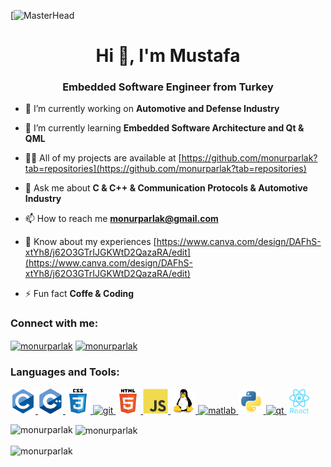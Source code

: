 [![MasterHead](https://www.cambridgeconsultants.com/sites/default/files/uploaded-images/Hero_ccims_42750012350_1.jpg)
<h1 align="center">Hi 👋, I'm Mustafa</h1>
<h3 align="center">Embedded Software Engineer from Turkey</h3>

- 🔭 I’m currently working on **Automotive and Defense Industry**

- 🌱 I’m currently learning **Embedded Software Architecture and Qt & QML**

- 👨‍💻 All of my projects are available at [https://github.com/monurparlak?tab=repositories](https://github.com/monurparlak?tab=repositories)

- 💬 Ask me about **C & C++ & Communication Protocols & Automotive Industry**

- 📫 How to reach me **monurparlak@gmail.com**

- 📄 Know about my experiences [https://www.canva.com/design/DAFhS-xtYh8/j62O3GTrIJGKWtD2QazaRA/edit](https://www.canva.com/design/DAFhS-xtYh8/j62O3GTrIJGKWtD2QazaRA/edit)

- ⚡ Fun fact **Coffe & Coding**

<h3 align="left">Connect with me:</h3>
<p align="left">
<a href="https://linkedin.com/in/monurparlak" target="blank"><img align="center" src="https://raw.githubusercontent.com/rahuldkjain/github-profile-readme-generator/master/src/images/icons/Social/linked-in-alt.svg" alt="monurparlak" height="30" width="40" /></a>
<a href="https://www.youtube.com/c/monurparlak" target="blank"><img align="center" src="https://raw.githubusercontent.com/rahuldkjain/github-profile-readme-generator/master/src/images/icons/Social/youtube.svg" alt="monurparlak" height="30" width="40" /></a>
</p>

<h3 align="left">Languages and Tools:</h3>
<p align="left"> <a href="https://www.cprogramming.com/" target="_blank" rel="noreferrer"> <img src="https://raw.githubusercontent.com/devicons/devicon/master/icons/c/c-original.svg" alt="c" width="40" height="40"/> </a> <a href="https://www.w3schools.com/cpp/" target="_blank" rel="noreferrer"> <img src="https://raw.githubusercontent.com/devicons/devicon/master/icons/cplusplus/cplusplus-original.svg" alt="cplusplus" width="40" height="40"/> </a> <a href="https://www.w3schools.com/css/" target="_blank" rel="noreferrer"> <img src="https://raw.githubusercontent.com/devicons/devicon/master/icons/css3/css3-original-wordmark.svg" alt="css3" width="40" height="40"/> </a> <a href="https://git-scm.com/" target="_blank" rel="noreferrer"> <img src="https://www.vectorlogo.zone/logos/git-scm/git-scm-icon.svg" alt="git" width="40" height="40"/> </a> <a href="https://www.w3.org/html/" target="_blank" rel="noreferrer"> <img src="https://raw.githubusercontent.com/devicons/devicon/master/icons/html5/html5-original-wordmark.svg" alt="html5" width="40" height="40"/> </a> <a href="https://developer.mozilla.org/en-US/docs/Web/JavaScript" target="_blank" rel="noreferrer"> <img src="https://raw.githubusercontent.com/devicons/devicon/master/icons/javascript/javascript-original.svg" alt="javascript" width="40" height="40"/> </a> <a href="https://www.linux.org/" target="_blank" rel="noreferrer"> <img src="https://raw.githubusercontent.com/devicons/devicon/master/icons/linux/linux-original.svg" alt="linux" width="40" height="40"/> </a> <a href="https://www.mathworks.com/" target="_blank" rel="noreferrer"> <img src="https://upload.wikimedia.org/wikipedia/commons/2/21/Matlab_Logo.png" alt="matlab" width="40" height="40"/> </a> <a href="https://www.python.org" target="_blank" rel="noreferrer"> <img src="https://raw.githubusercontent.com/devicons/devicon/master/icons/python/python-original.svg" alt="python" width="40" height="40"/> </a> <a href="https://www.qt.io/" target="_blank" rel="noreferrer"> <img src="https://upload.wikimedia.org/wikipedia/commons/0/0b/Qt_logo_2016.svg" alt="qt" width="40" height="40"/> </a> <a href="https://reactjs.org/" target="_blank" rel="noreferrer"> <img src="https://raw.githubusercontent.com/devicons/devicon/master/icons/react/react-original-wordmark.svg" alt="react" width="40" height="40"/> </a> </p>

<p><img align="left" src="https://github-readme-stats.vercel.app/api/top-langs?username=monurparlak&show_icons=true&locale=en&layout=compact" alt="monurparlak" /></p>

<p>&nbsp;<img align="center" src="https://github-readme-stats.vercel.app/api?username=monurparlak&show_icons=true&locale=en" alt="monurparlak" /></p>

<p><img align="center" src="https://github-readme-streak-stats.herokuapp.com/?user=monurparlak&" alt="monurparlak" /></p>
